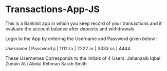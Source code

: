 # Transactions-App-JS
This is a Banklist app in which you keep record of your transactions and it evaluate the account balance after deposits and withdrawals

Login to the App by entering the Username and Password given below :

Username         |      Password
ji               |      1111
za               |      2222
ar               |      3333
ss               |      4444


These Usernames Corresponds to the initials of 4 Users:
Jahanzaib Iqbal
Zunain ALi
Abdul Rehman
Sarah Smith
